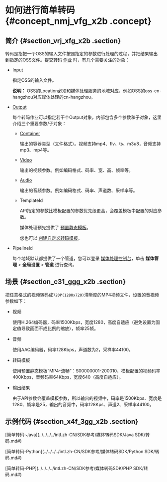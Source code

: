 # 如何进行简单转码 {#concept_nmj_vfg_x2b .concept}

## 简介 {#section_vrj_xfg_x2b .section}

转码是指把一个OSS的输入文件按照指定的参数进行处理的过程，并把结果输出到指定的OSS文件。提交转码 [作业](../../../../intl.zh-CN/开发指南/概念介绍/作业和管道.md#) 时，有几个需要关注的对象：

-   [Input](../../../../intl.zh-CN/API参考/附录/参数详情.md#)

    指定OSS的输入文件。

    **说明：** OSS的Location必须和媒体处理服务的地域对应，例如OSS的oss-cn-hangzhou对应媒体处理的cn-hangzhou。

-   [Output](../../../../intl.zh-CN/API参考/附录/参数详情.md#)

    每个转码作业可以指定若干个Output对象，内部包含多个参数和子对象，这里介绍三个重要参数/子对象：

    -   [Container](../../../../intl.zh-CN/API参考/附录/参数详情.md#)

        输出的容器类型（文件格式）。视频支持mp4、flv、ts、m3u8，音频支持mp3、mp4等。

    -   [Video](../../../../intl.zh-CN/API参考/附录/参数详情.md#)

        输出的视频参数。例如编码格式、码率、宽、高、帧率等。

    -   [Audio](../../../../intl.zh-CN/API参考/附录/参数详情.md#)

        输出的音频参数。例如编码格式、码率、声道数、采样率等。

    -   TemplateId

        API指定的参数比模板配置的参数优先级更高，会覆盖模板中配置的对应参数。

        媒体处理预先提供了 [预置静态模板](../../../../intl.zh-CN/API参考/附录/预置模版详情.md#)。

        您也可以 [创建自定义转码模板](../../../../intl.zh-CN/用户指南/全局设置.md#)。


-   PipelineId

    每个地域默认都提供了一个管道，您可以登录 [媒体处理控制台](https://mts.console.aliyun.com/?spm=5176.2020520001.1001.112.unHR5O#/mts/oss)，单击 **媒体管理** \> **全局设置** \> **管道** 进行查询。


## 场景 {#section_c31_ggg_x2b .section}

把任意格式的视频转码成`720P(1280x720)`清晰度的MP4视频文件，设置的音视频参数如下：

-   视频

    使用H.264编码器，码率1500Kbps，宽度1280，高度自适应（避免设置为固定值导致画面不成比例的缩放），帧率25帧。

-   音频

    使用AAC编码器，码率128Kbps，声道数为2，采样率44100。

-   转码模板

    使用预置静态模板”MP4-流畅”：S00000001-200010，模板配置的视频码率400Kbps，音频码率64Kbps，宽度640（高度自适应）。

-   输出结果

    由于API参数会覆盖模板参数，所以输出的视频中，码率是1500Kbps、宽度是1280、帧率是25，输出的音频中，码率128Kps、声道2、采样率44100。


## 示例代码 {#section_x4f_3gg_x2b .section}

[简单转码-Java](../../../../intl.zh-CN/SDK参考/媒体转码SDK/Java SDK/转码.md#)

[简单转码-Python](../../../../intl.zh-CN/SDK参考/媒体转码SDK/Python SDK/转码.md#)

[简单转码-PHP](../../../../intl.zh-CN/SDK参考/媒体转码SDK/PHP SDK/转码.md#)

